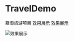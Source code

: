 # TravelDemo
慕淘旅游项目
[效果展示](https://img-blog.csdn.net/20180630234143635?watermark/2/text/aHR0cHM6Ly9ibG9nLmNzZG4ubmV0L3FxXzM2MjMyNjEx/font/5a6L5L2T/fontsize/400/fill/I0JBQkFCMA==/dissolve/70)
[效果展示](https://img-blog.csdn.net/20180630234148738?watermark/2/text/aHR0cHM6Ly9ibG9nLmNzZG4ubmV0L3FxXzM2MjMyNjEx/font/5a6L5L2T/fontsize/400/fill/I0JBQkFCMA==/dissolve/70)

![效果展示](https://img-blog.csdn.net/20180630234143635?watermark/2/text/aHR0cHM6Ly9ibG9nLmNzZG4ubmV0L3FxXzM2MjMyNjEx/font/5a6L5L2T/fontsize/400/fill/I0JBQkFCMA==/dissolve/70) 
